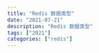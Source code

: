 ```yaml
---
title: "Redis 数据类型"
date: "2021-07-21"
description: "Redis 数据类型"
tags: ["2021"]
categories: ["redis"]
---
```


